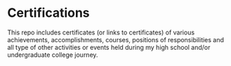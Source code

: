 # Certifications                    

This repo includes certificates (or links to certificates) of various achievements, accomplishments, courses, positions of responsibilities and all type of other activities or events held during my high school and/or undergraduate college journey.




  
